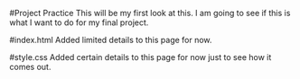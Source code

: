#Project Practice 
This will be my first look at this. I am going to see if this is what I want to do for my final project.

#index.html
Added limited details to this page for now.

#style.css
Added certain details to this page for now just to see how it comes out.

